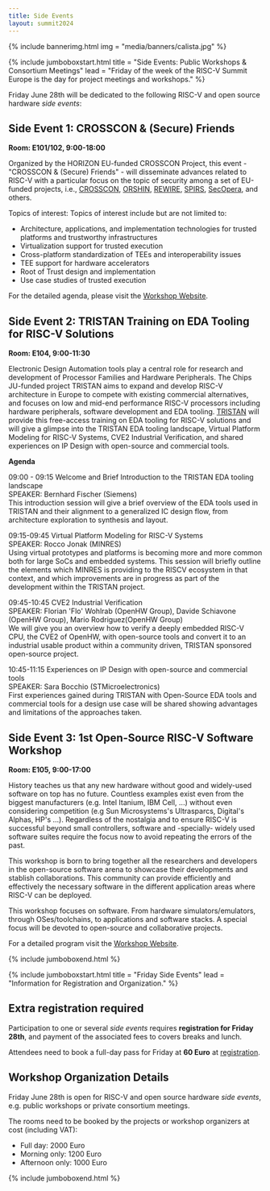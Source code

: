 ```yaml
---
title: Side Events
layout: summit2024
---
```


{% include bannerimg.html
    img = "media/banners/calista.jpg"
%}

{% include jumboboxstart.html
    title = "Side Events: Public Workshops & Consortium Meetings"
    lead = "Friday of the week of the RISC-V Summit Europe is the day for project meetings and workshops."
%}

Friday June 28th will be dedicated to the following RISC-V and open source hardware *side events*: 

## Side Event 1: CROSSCON & (Secure) Friends

**Room: E101/102, 9:00-18:00**
   
Organized by the HORIZON EU-funded CROSSCON Project, this event - "CROSSCON & (Secure) Friends" - will disseminate advances related to RISC-V with a particular focus on the topic of security among a set of EU-funded projects, i.e., [CROSSCON](https://crosscon.eu), [ORSHIN](https://horizon-orshin.eu/), [REWIRE](https://rewireproject.eu/), [SPIRS](https://www.spirs-project.eu/), [SecOpera](https://secopera.eu/), and others.

Topics of interest:
Topics of interest include but are not limited to:
* Architecture, applications, and implementation technologies for trusted platforms and trustworthy infrastructures
* Virtualization support for trusted execution
* Cross-platform standardization of TEEs and interoperability issues
* TEE support for hardware accelerators
* Root of Trust design and implementation
* Use case studies of trusted execution

For the detailed agenda, please visit the [Workshop Website](https://crosscon.eu/events/crosscon-secure-friends).


## Side Event 2: TRISTAN Training on EDA Tooling for RISC-V Solutions

**Room: E104, 9:00-11:30**

Electronic Design Automation tools play a central role for research and development of Processor Families and Hardware Peripherals. The Chips JU-funded project TRISTAN aims to expand and develop RISC-V architecture in Europe to compete with existing commercial alternatives, and focuses on low and mid-end performance RISC-V processors including hardware peripherals, software development and EDA tooling. [TRISTAN](https://tristan-project.eu/) will provide this free-access training on EDA tooling for RISC-V solutions and will give a glimpse into the TRISTAN EDA tooling landscape, Virtual Platform Modeling for RISC-V Systems, CVE2 Industrial Verification, and shared experiences on IP Design with open-source and commercial tools.
   
**Agenda**
 
09:00 - 09:15 Welcome and Brief Introduction to the TRISTAN EDA tooling landscape<br>
SPEAKER: Bernhard Fischer (Siemens)<br>
This introduction session will give a brief overview of the EDA tools used in TRISTAN and their alignment to a generalized IC design flow, from architecture exploration to synthesis and layout.
 
09:15-09:45 Virtual Platform Modeling for RISC-V Systems<br>
SPEAKER: Rocco Jonak (MINRES)<br>
Using virtual prototypes and platforms is becoming more and more common both for large SoCs and embedded systems. This session will briefly outline the elements which MINRES is providing to the RISCV ecosystem in that context, and which improvements are in progress as part of the development within the TRISTAN project.
 
09:45-10:45 CVE2 Industrial Verification<br>
SPEAKER: Florian 'Flo' Wohlrab (OpenHW Group), Davide Schiavone (OpenHW Group), Mario Rodriguez(OpenHW Group) <br>
We will give you an overview how to verify a deeply embedded RISC-V CPU, the CVE2 of OpenHW, with open-source tools and convert it to an industrial usable product within a community driven, TRISTAN sponsored open-source project.
 
10:45-11:15 Experiences on IP Design with open-source and commercial tools <br>
SPEAKER: Sara Bocchio (STMicroelectronics) <br>
First experiences gained during TRISTAN with Open-Source EDA tools and commercial tools for a design use case will be shared showing advantages and limitations of the approaches taken.


## Side Event 3: 1st Open-Source RISC-V Software Workshop

**Room: E105, 9:00-17:00**

History teaches us that any new hardware without good and widely-used software on top has no future. Countless examples exist even from the biggest manufacturers (e.g. Intel Itanium, IBM Cell, ...) without even considering competition (e.g Sun Microsystems's Ultrasparcs, Digital's Alphas, HP's ...). Regardless of the nostalgia and to ensure RISC-V is successful beyond small controllers, software and -specially- widely used software suites require the focus now to avoid repeating the errors of the past.

This workshop is born to bring together all the researchers and developers in the open-source software arena to showcase their developments and stablish collaborations. This community can provide efficiently and effectively the necessary software in the different application areas where RISC-V can be deployed.

This workshop focuses on software. From hardware simulators/emulators, through OSes/toolchains, to applications and software stacks. A special focus will be devoted to open-source and collaborative projects.

For a detailed program visit the [Workshop Website](https://www.vitamin-v.eu/OpenSourceWorkshop).

{% include jumboboxend.html %}


{% include jumboboxstart.html
    title = "Friday Side Events"
    lead = "Information for Registration and Organization."
%}

## Extra registration required

Participation to one or several *side events* requires **registration
for Friday 28th**, and payment of the associated fees to covers breaks
and lunch.

Attendees need to book a full-day pass for Friday at **60 Euro** at
[registration](registration).

## Workshop Organization Details

Friday June 28th is open for RISC-V and open source hardware
*side events*, e.g. public workshops or private consortium meetings.

The rooms need to be booked by the projects or workshop organizers at cost (including VAT):

- Full day: 2000 Euro
- Morning only: 1200 Euro
- Afternoon only: 1000 Euro

{% include jumboboxend.html %}
